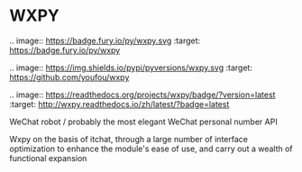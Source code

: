 # WXPY
.. image:: https://badge.fury.io/py/wxpy.svg
    :target: https://badge.fury.io/py/wxpy

.. image:: https://img.shields.io/pypi/pyversions/wxpy.svg
        :target: https://github.com/youfou/wxpy

.. image:: https://readthedocs.org/projects/wxpy/badge/?version=latest
    :target: http://wxpy.readthedocs.io/zh/latest/?badge=latest

WeChat robot / probably the most elegant WeChat personal number API 

Wxpy on the basis of itchat, through a large number of interface optimization to enhance the module's ease of use, and carry out a wealth of functional expansion
